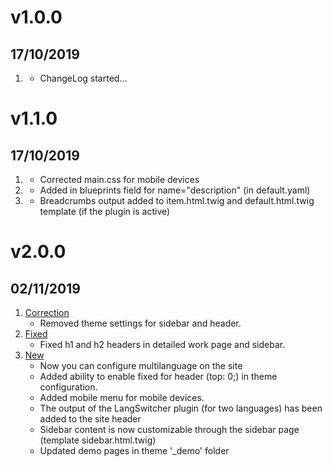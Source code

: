 # v1.0.0
## 17/10/2019

1. [](#new)
    * ChangeLog started...
  
# v1.1.0
## 17/10/2019

1. [](#correction)
    * Corrected main.css for mobile devices
2. [](#new)
    * Added in blueprints field for name="description" (in default.yaml)
3. [](#new)
    * Breadcrumbs output added to item.html.twig and default.html.twig template (if the plugin is active)
    
# v2.0.0
## 02/11/2019

1. [Correction](#correction)
    * Removed theme settings for sidebar and header.
2. [Fixed](#bugfix)
    * Fixed h1 and h2 headers in detailed work page and sidebar.
3. [New](#new)
    * Now you can configure multilanguage on the site
    * Added ability to enable fixed for header (top: 0;) in theme configuration.
    * Added mobile menu for mobile devices.
    * The output of the LangSwitcher plugin (for two languages) has been added to the site header
    * Sidebar content is now customizable through the sidebar page (template sidebar.html.twig)
    * Updated demo pages in theme '_demo' folder
